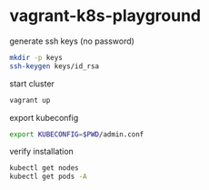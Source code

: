 # vagrant-k8s-playground

generate ssh keys (no password)
```sh
mkdir -p keys
ssh-keygen keys/id_rsa
```

start cluster
```sh
vagrant up
```

export kubeconfig
```sh
export KUBECONFIG=$PWD/admin.conf
```

verify installation
```sh
kubectl get nodes
kubectl get pods -A
```
